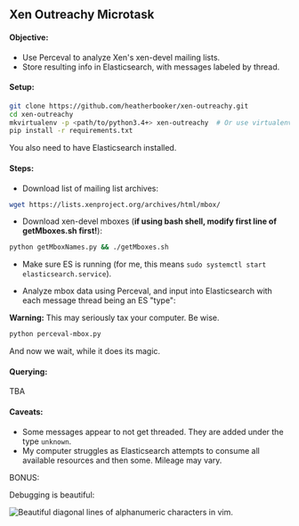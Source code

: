 ## Xen Outreachy Microtask

#### Objective: 

- Use Perceval to analyze Xen's xen-devel mailing lists.
- Store resulting info in Elasticsearch, with messages labeled by thread.


#### Setup:

```bash
git clone https://github.com/heatherbooker/xen-outreachy.git
cd xen-outreachy
mkvirtualenv -p <path/to/python3.4+> xen-outreachy  # Or use virtualenv if preferred.
pip install -r requirements.txt
```
You also need to have Elasticsearch installed.

#### Steps:

- Download list of mailing list archives:

```bash
wget https://lists.xenproject.org/archives/html/mbox/
```

- Download xen-devel mboxes (__if using bash shell, modify first line of getMboxes.sh first!__):

```bash
python getMboxNames.py && ./getMboxes.sh
```

- Make sure ES is running (for me, this means `sudo systemctl start elasticsearch.service`).

- Analyze mbox data using Perceval, and input into Elasticsearch with each message thread being an ES "type":

__Warning:__ This may seriously tax your computer. Be wise.

```bash
python perceval-mbox.py
```

And now we wait, while it does its magic.

#### Querying:

TBA

#### Caveats:

- Some messages appear to not get threaded. They are added under the type `unknown`.  
- My computer struggles as Elasticsearch attempts to consume all available resources and then some. Mileage may vary.

BONUS:

Debugging is beautiful:

![Beautiful diagonal lines of alphanumeric characters in vim.](https://puu.sh/voZbF/1459719eee.pn://puu.sh/voZbF/1459719eee.png)

